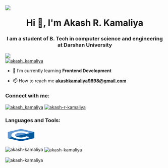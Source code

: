 <img align="right"  width="600" src="https://user-images.githubusercontent.com/72491412/124944400-e75fde00-e02a-11eb-82b3-6b6d9af4c5c1.png">
<h1 align="center">Hi 👋, I'm Akash R. Kamaliya</h1>
<h3 align="center">I am a student of B. Tech in computer science and engineering at Darshan University</h3>
<img align="right"  width="600" src="https://raw.githubusercontent.com/PolarBearGG/PolarBearGG/master/web-developer.gif">

<p align="left"> <a href="https://twitter.com/akash_kamaliya" target="blank"><img src="https://img.shields.io/twitter/follow/akash_kamaliya?logo=twitter&style=for-the-badge" alt="akash_kamaliya" /></a> </p>

- 🌱 I’m currently learning **Frontend Development**

- 📫 How to reach me **akashkamaliya9898@gmail.com**

<h3 align="left">Connect with me:</h3>
<p align="left">
<a href="https://twitter.com/akash_kamaliya" target="blank"><img align="center" src="https://raw.githubusercontent.com/rahuldkjain/github-profile-readme-generator/master/src/images/icons/Social/twitter.svg" alt="akash_kamaliya" height="30" width="40" /></a>
<a href="https://linkedin.com/in/akash-r-kamaliya" target="blank"><img align="center" src="https://raw.githubusercontent.com/rahuldkjain/github-profile-readme-generator/master/src/images/icons/Social/linked-in-alt.svg" alt="akash-r-kamaliya" height="30" width="40" /></a>
</p>

<h3 align="left">Languages and Tools:</h3>
<p align="left"> <a href="https://www.cprogramming.com/" target="_blank" rel="noreferrer"> <img src="https://raw.githubusercontent.com/devicons/devicon/master/icons/c/c-original.svg" alt="c" width="100" height="40"/> </a> </p>

<p><img align="left" src="https://github-readme-stats.vercel.app/api/top-langs?username=akash-kamaliya&show_icons=true&locale=en&layout=compact" alt="akash-kamaliya" /></p>

<p>&nbsp;<img align="center" src="https://github-readme-stats.vercel.app/api?username=akash-kamaliya&show_icons=true&locale=en" alt="akash-kamaliya" /></p>

<p><img align="center" src="https://github-readme-streak-stats.herokuapp.com/?user=akash-kamaliya&" alt="akash-kamaliya" /></p>
